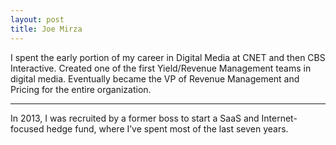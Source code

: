 ```yaml
---
layout: post
title: Joe Mirza
---
```


I spent the early portion of my career in Digital Media at CNET and then CBS Interactive. Created one of the first Yield/Revenue Management teams in digital media. Eventually became the VP of Revenue Management and Pricing for the entire organization.

---

In 2013, I was recruited by a former boss to start a SaaS and Internet-focused hedge fund, where I’ve spent most of the last seven years.
